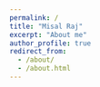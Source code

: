 ```yaml
---
permalink: /
title: "Misal Raj"
excerpt: "About me"
author_profile: true
redirect_from: 
  - /about/
  - /about.html
---
```


